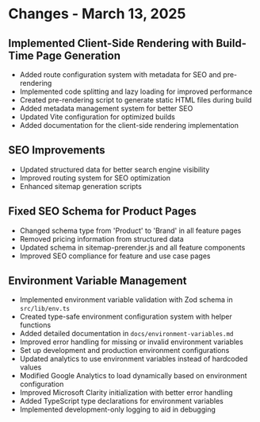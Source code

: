 # Changes - March 13, 2025

## Implemented Client-Side Rendering with Build-Time Page Generation

- Added route configuration system with metadata for SEO and pre-rendering
- Implemented code splitting and lazy loading for improved performance
- Created pre-rendering script to generate static HTML files during build
- Added metadata management system for better SEO
- Updated Vite configuration for optimized builds
- Added documentation for the client-side rendering implementation

## SEO Improvements

- Updated structured data for better search engine visibility
- Improved routing system for SEO optimization
- Enhanced sitemap generation scripts

## Fixed SEO Schema for Product Pages

- Changed schema type from 'Product' to 'Brand' in all feature pages
- Removed pricing information from structured data
- Updated schema in sitemap-prerender.js and all feature components
- Improved SEO compliance for feature and use case pages

## Environment Variable Management

- Implemented environment variable validation with Zod schema in `src/lib/env.ts`
- Created type-safe environment configuration system with helper functions
- Added detailed documentation in `docs/environment-variables.md`
- Improved error handling for missing or invalid environment variables
- Set up development and production environment configurations
- Updated analytics to use environment variables instead of hardcoded values
- Modified Google Analytics to load dynamically based on environment configuration
- Improved Microsoft Clarity initialization with better error handling
- Added TypeScript type declarations for environment variables
- Implemented development-only logging to aid in debugging
